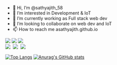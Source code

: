- 👋 Hi, I’m @sathyajith_58
- 👀 I’m interested in Development & IoT
- 🌱 I’m currently working as Full stack web dev
- 💞️ I’m looking to collaborate on web dev and IoT
- 📫 How to reach me asathyajith.github.io

<!---
asathyajith/asathyajith is a ✨ special ✨ repository because its `README.md` (this file) appears on your GitHub profile.
You can click the Preview link to take a look at your changes.
--->


<image src="https://img.shields.io/badge/JavaScript-EFD81D"> </image>
<image src="https://img.shields.io/badge/NodeJS-52904C"> </image> 
<image src="https://img.shields.io/badge/ReactJS-5ED3F3"> </image>
<br /> 
<image src="https://img.shields.io/badge/C-364D75"> <image />
<image src="https://img.shields.io/badge/Python-F6D049"> <image />
<image src="https://img.shields.io/badge/Arduino-009297"> <image />

[![Top Langs](https://github-readme-stats.vercel.app/api/top-langs/?username=asathyajith&hide=html,css&layout=pie)](https://github.com/anuraghazra/github-readme-stats)
[![Anurag's GitHub stats](https://github-readme-stats.vercel.app/api?username=asathyajith)](https://github.com/anuraghazra/github-readme-stats)
